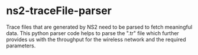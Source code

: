 # ns2-traceFile-parser
Trace files that are generated by NS2 need to be parsed to fetch meaningful data. This python parser code helps to parse the ".tr" file which further provides us with the throughput for the wireless network and the required parameters.
